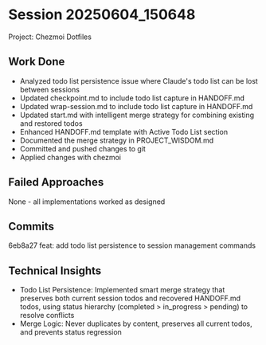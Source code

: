 # Session 20250604_150648
Project: Chezmoi Dotfiles

## Work Done
- Analyzed todo list persistence issue where Claude's todo list can be lost between sessions
- Updated checkpoint.md to include todo list capture in HANDOFF.md
- Updated wrap-session.md to include todo list capture in HANDOFF.md  
- Updated start.md with intelligent merge strategy for combining existing and restored todos
- Enhanced HANDOFF.md template with Active Todo List section
- Documented the merge strategy in PROJECT_WISDOM.md
- Committed and pushed changes to git
- Applied changes with chezmoi

## Failed Approaches
None - all implementations worked as designed

## Commits
6eb8a27 feat: add todo list persistence to session management commands

## Technical Insights
- Todo List Persistence: Implemented smart merge strategy that preserves both current session todos and recovered HANDOFF.md todos, using status hierarchy (completed > in_progress > pending) to resolve conflicts
- Merge Logic: Never duplicates by content, preserves all current todos, and prevents status regression